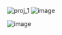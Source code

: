 

![proj_1](https://github.com/user-attachments/assets/8d237ca7-4868-47ed-ab5f-e1e03ea89ec6)
![image](https://github.com/user-attachments/assets/b19ff147-2f8f-475d-92d3-07eba5caf2d3)





![image](https://github.com/user-attachments/assets/561416b2-f69e-470a-bd5c-011f346abd8f)


